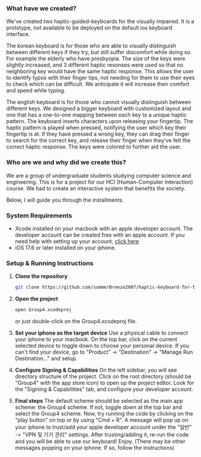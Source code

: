 ### What have we created?
We've created two haptic-guided-keyboards for the visually impaired. It is a prototype, not available to be deployed on the default ios keyboard interface. 

The korean keyboard is for those who are able to visually distinguish between different keys if they try, but still suffer discomfort while doing so. For example the elderly who have presbyopia. The size of the keys were slightly increased, and 3 different haptic resonses were used so that no neighboring key would have the same haptic response. This allows the user to identify typos with their finger tips, not needing for them to use their eyes to check which can be difficult. We anticipate it will increase their comfort and speed while typing.  

The english keyboard is for those who cannot visually distinguish between different keys. We designed a bigger keyboard with customized layout and one that has a one-to-one mapping between each key to a unique haptic pattern. The keyboard inserts characters upon releasing your fingertip. The haptic pattern is played when pressed, notifying the user which key their fingertip is at. If they have pressed a wrong key, they can drag their finger to search for the correct key, and release their finger when they've felt the correct haptic response. The keys were colored to further aid the user.

### Who are we and why did we create this?
We are a group of undergraduate students studying computer science and engineering. This is for a project for our HCI (Human-Computer Interaction) course. We had to create an interactive system that benefits the society.

Below, I will guide you through the installments.

### System Requirements
- Xcode installed on your macbook with an apple developer account. The developer account can be created free with an apple account. If you need help with setting up your account, [click here](https://developer.apple.com/register/)
- iOS 17.6 or later installed on your iphone.

### Setup & Running Instructions

1. **Clone the repository**
   ```bash
   git clone https://github.com/summerBreeze2007/haptic-keyboard-for-the-visually-impaired.git
   ```
   
2. **Open the project**
   ```bash 
   open Group4.xcodeproj
   ```
   or just double-click on the Group4.xcodeproj file.
   
3. **Set your iphone as the target device**
   Use a physical cable to connect your iphone to your macbook.
   On the top bar, click on the current selected device to toggle down to choose your personal device. If you can't find your device, go to "Product" -> "Destination" -> "Manage Run Destination..." and setup.
   
4. **Configure Signing & Capabilities**
   On the left sidebar, you will see directory structure of the project. Click on the root directory (should be "Group4" with the app store icon) to open up the project editor. Look for the "Sigining & Capabilities" tab, and configure your developer account. 

5. **Final steps**
   The default scheme should be selected as the main app scheme: the Group4 scheme. If not, toggle down at the top bar and select the Group4 scheme. 
   Now, try running the code by clicking on the "play button" on top or by using "Cmd + R".
   A message will pop up on your iphone to trust/add your apple developer account under the "일반" -> "VPN 및 기기 관리" settings. After trusting/adding it, re-run the code and you will be able to use our keyboard! Enjoy. (There may be other messages popping on your iphone. If so, follow the instructions)
